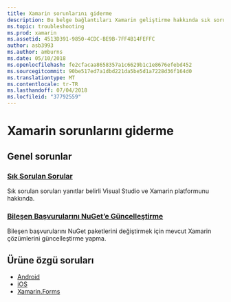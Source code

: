 ```yaml
---
title: Xamarin sorunlarını giderme
description: Bu belge bağlantıları Xamarin geliştirme hakkında sık sorulan sorular yanıtlar bileşen başvurularını Nuget'e, güncelleştirme açıklayan içeriğe destek seçenekleri açıklanır ve ürüne özel sorular yanıtlanmaktadır.
ms.topic: troubleshooting
ms.prod: xamarin
ms.assetid: 4513D391-9850-4CDC-BE9B-7FF4B14FEFFC
author: asb3993
ms.author: amburns
ms.date: 05/10/2018
ms.openlocfilehash: fe2cfacaa8658357a1c6629b1c1e8676efebd452
ms.sourcegitcommit: 90be517ed7a1dbd221da5be5d1a7228d36f164d0
ms.translationtype: MT
ms.contentlocale: tr-TR
ms.lasthandoff: 07/04/2018
ms.locfileid: "37792559"
---
```

# <a name="xamarin-troubleshooting"></a>Xamarin sorunlarını giderme

## <a name="general-issues"></a>Genel sorunlar

### <a name="frequently-asked-questionsquestionsindexmd"></a>[Sık Sorulan Sorular](questions/index.md)

Sık sorulan soruları yanıtlar belirli Visual Studio ve Xamarin platformunu hakkında.

### <a name="updating-component-references-to-nugetcomponent-nugetmd"></a>[Bileşen Başvurularını NuGet’e Güncelleştirme](component-nuget.md)

Bileşen başvurularını NuGet paketlerini değiştirmek için mevcut Xamarin çözümlerini güncelleştirme yapma.

## <a name="product-specific-questions"></a>Ürüne özgü soruları

- [Android](~/android/troubleshooting/questions/index.md)
- [iOS](~/ios/troubleshooting/questions/index.md)
- [Xamarin.Forms](~/xamarin-forms/troubleshooting/questions/index.md)
